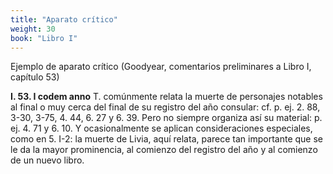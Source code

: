 ```yaml
---
title: "Aparato crítico"
weight: 30
book: "Libro I"
---
```

Ejemplo de aparato crítico (Goodyear, comentarios preliminares a Libro I, capítulo 53)

**I. 53. I codem anno** T. comúnmente relata la muerte de personajes notables al final o muy cerca del final de su registro del año consular: cf. p. ej. 2. 88, 3-30, 3-75, 4. 44, 6. 27 y 6. 39. Pero no siempre organiza así su material: p. ej. 4. 71 y 6. 10. Y ocasionalmente se aplican consideraciones especiales, como en 5. I-2: la muerte de Livia, aquí relata, parece tan importante que se le da la mayor prominencia, al comienzo del registro del año y al comienzo de un nuevo libro.